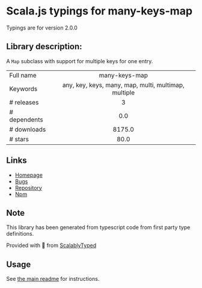 
# Scala.js typings for many-keys-map

Typings are for version 2.0.0

## Library description:
A `Map` subclass with support for multiple keys for one entry.

|                    |                 |
| ------------------ | :-------------: |
| Full name          | many-keys-map |
| Keywords           | any, key, keys, many, map, multi, multimap, multiple |
| # releases         | 3 |
| # dependents       | 0.0 |
| # downloads        | 8175.0 |
| # stars            | 80.0 |

## Links
- [Homepage](https://github.com/fregante/many-keys-map#readme)
- [Bugs](https://github.com/fregante/many-keys-map/issues)
- [Repository](https://github.com/fregante/many-keys-map)
- [Npm](https://www.npmjs.com/package/many-keys-map)
    


## Note
This library has been generated from typescript code from first party type definitions.

Provided with :purple_heart: from [ScalablyTyped](https://github.com/oyvindberg/ScalablyTyped)

## Usage
See [the main readme](../../readme.md) for instructions.


